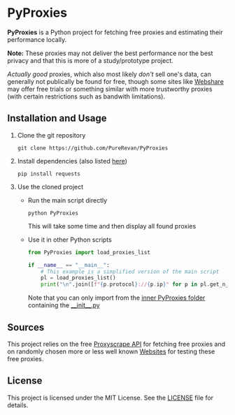 # PyProxies

**PyProxies** is a Python project for fetching free proxies and estimating their performance locally.

**Note:** These proxies may not deliver the best performance nor the best privacy and that this is more of a study/prototype project.

*Actually good* proxies, which also most likely *don't* sell one's data, can generally not publically be found for free, though some sites like [Webshare](https://www.webshare.io) may offer free trials or something similar with more trustworthy proxies (with certain restrictions such as bandwith limitations).

## Installation and Usage

1. Clone the git repository
   ```shell
   git clone https://github.com/PureRevan/PyProxies
   ```

2. Install dependencies (also listed [here](requirements.txt))
   ```shell
   pip install requests
   ```

3. Use the cloned project

    - Run the main script directly
        ```shell
        python PyProxies
        ```

      This will take some time and then display all found proxies

    - Use it in other Python scripts
        ```Python
        from PyProxies import load_proxies_list

        if __name__ == "__main__":
            # This example is a simplified version of the main script
            pl = load_proxies_list()
            print("\n".join([f"{p.protocol}://{p.ip}" for p in pl.get_n_best(20)]))
        ```

        Note that you can only import from the [inner PyProxies folder](PyProxies) containing the [\_\_init\_\_.py](PyProxies/__init__.py)

## Sources

This project relies on the free [Proxyscrape API](https://docs.proxyscrape.com) for fetching free proxies and on randomly chosen more or less well known [Websites](PyProxies/test_urls.py) for testing these free proxies.

## License

This project is licensed under the MIT License. See the [LICENSE](LICENSE) file for details.
